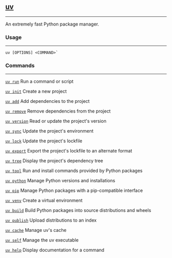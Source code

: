 ## [uv](https://docs.astral.sh/uv/reference/cli/#uv)
---
An extremely fast Python package manager.

### Usage
---
```
uv [OPTIONS] <COMMAND>`
```
### Commands
---
[`uv run`](https://docs.astral.sh/uv/reference/cli/#uv-run)
Run a command or script

[`uv init`](https://docs.astral.sh/uv/reference/cli/#uv-init)
Create a new project

[`uv add`](https://docs.astral.sh/uv/reference/cli/#uv-add)
Add dependencies to the project

[`uv remove`](https://docs.astral.sh/uv/reference/cli/#uv-remove)
Remove dependencies from the project

[`uv version`](https://docs.astral.sh/uv/reference/cli/#uv-version)
Read or update the project's version

[`uv sync`](https://docs.astral.sh/uv/reference/cli/#uv-sync)
Update the project's environment

[`uv lock`](https://docs.astral.sh/uv/reference/cli/#uv-lock)
Update the project's lockfile

[`uv export`](https://docs.astral.sh/uv/reference/cli/#uv-export)
Export the project's lockfile to an alternate format

[`uv tree`](https://docs.astral.sh/uv/reference/cli/#uv-tree)
Display the project's dependency tree

[`uv tool`](https://docs.astral.sh/uv/reference/cli/#uv-tool)
Run and install commands provided by Python packages

[`uv python`](https://docs.astral.sh/uv/reference/cli/#uv-python)
Manage Python versions and installations

[`uv pip`](https://docs.astral.sh/uv/reference/cli/#uv-pip)
Manage Python packages with a pip-compatible interface

[`uv venv`](https://docs.astral.sh/uv/reference/cli/#uv-venv)
Create a virtual environment

[`uv build`](https://docs.astral.sh/uv/reference/cli/#uv-build)
Build Python packages into source distributions and wheels

[`uv publish`](https://docs.astral.sh/uv/reference/cli/#uv-publish)
Upload distributions to an index

[`uv cache`](https://docs.astral.sh/uv/reference/cli/#uv-cache)
Manage uv's cache

[`uv self`](https://docs.astral.sh/uv/reference/cli/#uv-self)
Manage the uv executable

[`uv help`](https://docs.astral.sh/uv/reference/cli/#uv-help)
Display documentation for a command



